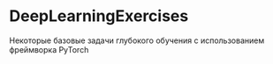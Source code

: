 # DeepLearningExercises
Некоторые базовые задачи глубокого обучения с использованием фреймворка PyTorch
